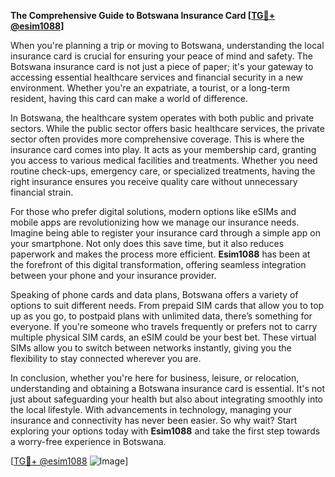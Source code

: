 **The Comprehensive Guide to Botswana Insurance Card [[TG💪+ @esim1088](https://t.me/s/esim1088)]**

When you're planning a trip or moving to Botswana, understanding the local insurance card is crucial for ensuring your peace of mind and safety. The Botswana insurance card is not just a piece of paper; it's your gateway to accessing essential healthcare services and financial security in a new environment. Whether you're an expatriate, a tourist, or a long-term resident, having this card can make a world of difference.

In Botswana, the healthcare system operates with both public and private sectors. While the public sector offers basic healthcare services, the private sector often provides more comprehensive coverage. This is where the insurance card comes into play. It acts as your membership card, granting you access to various medical facilities and treatments. Whether you need routine check-ups, emergency care, or specialized treatments, having the right insurance ensures you receive quality care without unnecessary financial strain.

For those who prefer digital solutions, modern options like eSIMs and mobile apps are revolutionizing how we manage our insurance needs. Imagine being able to register your insurance card through a simple app on your smartphone. Not only does this save time, but it also reduces paperwork and makes the process more efficient. **Esim1088** has been at the forefront of this digital transformation, offering seamless integration between your phone and your insurance provider.

Speaking of phone cards and data plans, Botswana offers a variety of options to suit different needs. From prepaid SIM cards that allow you to top up as you go, to postpaid plans with unlimited data, there’s something for everyone. If you're someone who travels frequently or prefers not to carry multiple physical SIM cards, an eSIM could be your best bet. These virtual SIMs allow you to switch between networks instantly, giving you the flexibility to stay connected wherever you are.

In conclusion, whether you're here for business, leisure, or relocation, understanding and obtaining a Botswana insurance card is essential. It's not just about safeguarding your health but also about integrating smoothly into the local lifestyle. With advancements in technology, managing your insurance and connectivity has never been easier. So why wait? Start exploring your options today with **Esim1088** and take the first step towards a worry-free experience in Botswana. 

[[TG💪+ @esim1088](https://t.me/s/esim1088) ![Image](https://i.postimg.cc/Y0z9fWf4/image.png)]